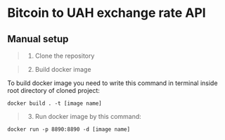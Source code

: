 # Bitcoin to UAH exchange rate API

## Manual setup
>1) Clone the repository

>2) Build docker image

To build docker image you need to write this command in terminal inside root directory of cloned project:
```docker
docker build . -t [image name]
```
>3) Run docker image by this command:

```docker
docker run -p 8890:8890 -d [image name]
```
